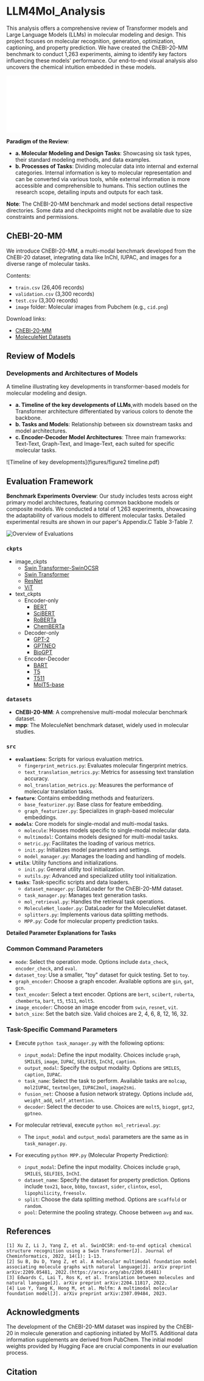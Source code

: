 # LLM4Mol_Analysis

This analysis offers a comprehensive review of Transformer models and Large Language Models (LLMs) in molecular modeling and design. This project focuses on molecular recognition, generation, optimization, captioning, and property prediction. We have created the ChEBI-20-MM benchmark to conduct 1,263 experiments, aiming to identify key factors influencing these models' performance. Our end-to-end visual analysis also uncovers the chemical intuition embedded in these models.

![Overview of tasks in review](figures/figure1.pdf)

**Paradigm of the Review**:
- **a. Molecular Modeling and Design Tasks**: Showcasing six task types, their standard modeling methods, and data examples.
- **b. Processes of Tasks**: Dividing molecular data into internal and external categories. Internal information is key to molecular representation and can be converted via various tools, while external information is more accessible and comprehensible to humans. This section outlines the research scope, detailing inputs and outputs for each task.

**Note**: The ChEBI-20-MM benchmark and model sections detail respective directories. Some data and checkpoints might not be available due to size constraints and permissions.

## ChEBI-20-MM
We introduce ChEBI-20-MM, a multi-modal benchmark developed from the ChEBI-20 dataset, integrating data like InChI, IUPAC, and images for a diverse range of molecular tasks.

Contents:
- `train.csv` (26,406 records)
- `validation.csv` (3,300 records)
- `test.csv` (3,300 records)
- `image` folder: Molecular images from Pubchem (e.g., `cid.png`)

Download links:
- [ChEBI-20-MM](https://huggingface.co/datasets/liupf/ChEBI-20-MM)
- [MoleculeNet Datasets](https://moleculenet.org/datasets-1)

## Review of Models
### Developments and Architectures of Models
A timeline illustrating key developments in transformer-based models for molecular modeling and design.
- **a. Timeline of the key developments of LLMs**,with models based on the Transformer architecture differentiated by various colors to denote the backbone. 
- **b. Tasks and Models**: Relationship between six downstream tasks and model architectures.
- **c. Encoder-Decoder Model Architectures**: Three main frameworks: Text-Text, Graph-Text, and Image-Text, each suited for specific molecular tasks.

![Timeline of key developments](figures/figure2 timeline.pdf)

## Evaluation Framework
**Benchmark Experiments Overview**:
Our study includes tests across eight primary model architectures, featuring common backbone models or composite models. We conducted a total of 1,263 experiments, showcasing the adaptability of various models to different molecular tasks. Detailed experimental results are shown in our paper's Appendix.C Table 3-Table 7.

![Overview of Evaluations](figures/figure4.png)

### `ckpts` 
- image_ckpts
    - [Swin Transformer-SwinOCSR](https://github.com/suanfaxiaohuo/SwinOCSR)
    - [Swin Transformer](https://huggingface.co/microsoft/swin-tiny-patch4-window7-224)
    - [ResNet](https://huggingface.co/microsoft/resnet-50)
    - [ViT](https://huggingface.co/google/vit-base-patch16-224)
- text_ckpts
    - Encoder-only
        - [BERT](https://huggingface.co/bert-base-uncased)
        - [SciBERT](https://huggingface.co/allenai/scibert_scivocab_uncased)
        - [RoBERTa](https://huggingface.co/roberta-base)
        - [ChemBERTa](https://huggingface.co/seyonec/ChemBERTa-zinc-base-v1)
    - Decoder-only
        - [GPT-2](https://huggingface.co/gpt2)
        - [GPTNEO](https://huggingface.co/EleutherAI/gpt-neo-125m)
        - [BioGPT](https://huggingface.co/microsoft/biogpt)
    - Encoder-Decoder
        - [BART](https://huggingface.co/facebook/bart-base)
        - [T5](https://huggingface.co/google/flan-t5-base)
        - [T511](https://huggingface.co/google/flan-t5-base)
        - [MolT5-base](https://huggingface.co/laituan245/molt5-base)

### `datasets`
- **ChEBI-20-MM**: A comprehensive multi-modal molecular benchmark dataset.
- **mpp**: The MoleculeNet benchmark dataset, widely used in molecular studies.

### `src`
- **`evaluations`**: Scripts for various evaluation metrics.
    - `fingerprint_metrics.py`: Evaluates molecular fingerprint metrics.
    - `text_translation_metrics.py`: Metrics for assessing text translation accuracy.
    - `mol_translation_metrics.py`: Measures the performance of molecular translation tasks.
- **`feature`**: Contains embedding methods and featurizers.
    - `base_featurizer.py`: Base class for feature embedding.
    - `graph_featurizer.py`: Specializes in graph-based molecular embeddings.
- **`models`**: Core models for single-modal and multi-modal tasks.
    - `molecule`: Houses models specific to single-modal molecular data.
    - `multimodal`: Contains models designed for multi-modal tasks.
    - `metric.py`: Facilitates the loading of various metrics.
    - `init.py`: Initializes model parameters and settings.
    - `model_manager.py`: Manages the loading and handling of models.
- **`utils`**: Utility functions and initializations.
    - `init.py`: General utility tool initialization.
    - `xutils.py`: Advanced and specialized utility tool initialization.
- **`tasks`**: Task-specific scripts and data loaders.
    - `dataset_manager.py`: DataLoader for the ChEBI-20-MM dataset.
    - `task_manager.py`: Manages text generation tasks.
    - `mol_retrieval.py`: Handles the retrieval task operations.
    - `MoleculeNet_loader.py`: DataLoader for the MoleculeNet dataset.
    - `splitters.py`: Implements various data splitting methods.
    - `MPP.py`: Code for molecular property prediction tasks.

**Detailed Parameter Explanations for Tasks**

### Common Command Parameters
- `mode`: Select the operation mode. Options include `data_check`, `encoder_check`, and `eval`.
- `dataset_toy`: Use a smaller, "toy" dataset for quick testing. Set to `toy`.
- `graph_encoder`: Choose a graph encoder. Available options are `gin`, `gat`, `gcn`.
- `text_encoder`: Select a text encoder. Options are `bert`, `scibert`, `roberta`, `chemberta`, `bart`, `t5`, `t511`, `molt5`.
- `image_encoder`: Choose an image encoder from `swin`, `resnet`, `vit`.
- `batch_size`: Set the batch size. Valid choices are 2, 4, 6, 8, 12, 16, 32.

### Task-Specific Command Parameters
- Execute `python task_manager.py` with the following options:
    - `input_modal`: Define the input modality. Choices include `graph`, `SMILES`, `image`, `IUPAC`, `SELFIES`, `InChI`, `caption`.
    - `output_modal`: Specify the output modality. Options are `SMILES`, `caption`, `IUPAC`.
    - `task_name`: Select the task to perform. Available tasks are `molcap`, `mol2IUPAC`, `textmolgen`, `IUPAC2mol`, `image2smi`.
    - `fusion_net`: Choose a fusion network strategy. Options include `add`, `weight_add`, `self_attention`.
    - `decoder`: Select the decoder to use. Choices are `molt5`, `biogpt`, `gpt2`, `gptneo`.

- For molecular retrieval, execute `python mol_retrieval.py`:
    - The `input_modal` and `output_modal` parameters are the same as in `task_manager.py`.

- For executing `python MPP.py` (Molecular Property Prediction):
    - `input_modal`: Define the input modality. Choices include `graph`, `SMILES`, `SELFIES`, `InChI`.
    - `dataset_name`: Specify the dataset for property prediction. Options include `tox21`, `bace`, `bbbp`, `toxcast`, `sider`, `clintox`, `esol`, `lipophilicity`, `freesolv`.
    - `split`: Choose the data splitting method. Options are `scaffold` or `random`.
    - `pool`: Determine the pooling strategy. Choose between `avg` and `max`.

## References
```
[1] Xu Z, Li J, Yang Z, et al. SwinOCSR: end-to-end optical chemical structure recognition using a Swin Transformer[J]. Journal of Cheminformatics, 2022, 14(1): 1-13.
[2] Su B, Du D, Yang Z, et al. A molecular multimodal foundation model associating molecule graphs with natural language[J]. arXiv preprint arXiv:2209.05481, 2022.(https://arxiv.org/abs/2209.05481)
[3] Edwards C, Lai T, Ros K, et al. Translation between molecules and natural language[J]. arXiv preprint arXiv:2204.11817, 2022.
[4] Luo Y, Yang K, Hong M, et al. Molfm: A multimodal molecular foundation model[J]. arXiv preprint arXiv:2307.09484, 2023.
```
## Acknowledgments
The development of the ChEBI-20-MM dataset was inspired by the ChEBI-20 in molecule generation and captioning initiated by MolT5. Additional data information supplements are derived from PubChem. The initial model weights provided by Hugging Face are crucial components in our evaluation process.

## Citation
```

```
